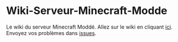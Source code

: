 # Wiki-Serveur-Minecraft-Modde
Le wiki du serveur Minecraft Moddé.
Allez sur le wiki en cliquant [ici](https://github.com/Reyshyram/Wiki-Serveur-Minecraft-Modde/wiki).
Envoyez vos problèmes dans [issues](https://github.com/Reyshyram/Wiki-Serveur-Minecraft-Modde/issues).
